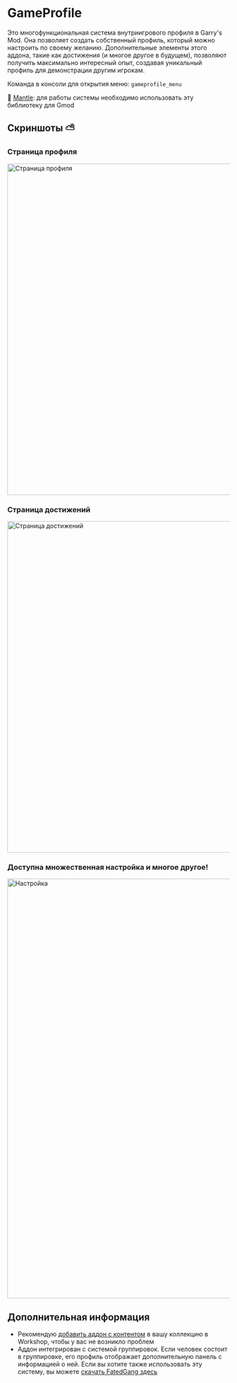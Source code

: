 # GameProfile
Это многофункциональная система внутриигрового профиля в Garry's Mod. Она позволяет создать собственный профиль, который можно настроить по своему желанию. Дополнительные элементы этого аддона, такие как достижения (и многое другое в будущем), позволяют получить максимально интересный опыт, создавая уникальный профиль для демонстрации другим игрокам.

Команда в консоли для открытия меню: `gameprofile_menu`

🔧 [Mantle](https://github.com/darkfated/mantle): для работы системы необходимо использовать эту библиотеку для Gmod

## Скриншоты ⛅
### Страница профиля
<img src="https://github.com/darkfated/moontab/assets/49955245/17058b70-83f4-41a6-abf6-678fddfd9bb3" width="750" alt="Страница профиля">

### Страница достижений
<img src="https://github.com/darkfated/moontab/assets/49955245/016f713c-4746-484e-9ec5-44e88a8ac5a1" width="750" alt="Страница достижений">

### Доступна множественная настройка и многое другое!
<img src="https://github.com/darkfated/moontab/assets/49955245/cfd117b2-0082-47b1-b253-0afcf0d226c8" width="950" alt="Настройка">


## Дополнительная информация
- Рекомендую [добавить аддон с контентом](https://steamcommunity.com/sharedfiles/filedetails/?id=3152678466) в вашу коллекцию в Workshop, чтобы у вас не возникло проблем
- Аддон интегрирован с системой группировок. Если человек состоит в группировке, его профиль отображает дополнительную панель с информацией о ней. Если вы хотите также использовать эту систему, вы можете [скачать FatedGang здесь](https://github.com/darkfated/FatedGang)
